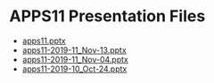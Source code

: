 <!--
This is a machine generated file, and should not be edited, as it will be overwritten with future updates.
-->

# APPS11 Presentation Files

- [apps11.pptx](https://globaleventcdn.blob.core.windows.net/assets/apps/apps11/apps11.pptx)
- [apps11-2019-11_Nov-13.pptx](https://globaleventcdn.blob.core.windows.net/assets/apps/apps11/apps11-2019-11_Nov-13.pptx)
- [apps11-2019-11_Nov-04.pptx](https://globaleventcdn.blob.core.windows.net/assets/apps/apps11/apps11-2019-11_Nov-04.pptx)
- [apps11-2019-10_Oct-24.pptx](https://globaleventcdn.blob.core.windows.net/assets/apps/apps11/apps11-2019-10_Oct-24.pptx)



